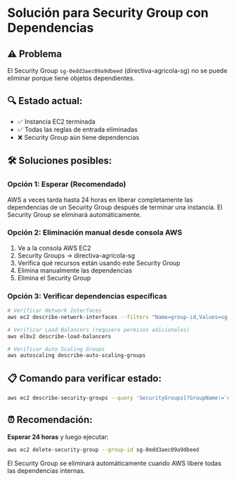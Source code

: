 # Solución para Security Group con Dependencias

## ⚠️ Problema
El Security Group `sg-0edd3aec09a9dbeed` (directiva-agricola-sg) no se puede eliminar porque tiene objetos dependientes.

## 🔍 Estado actual:
- ✅ Instancia EC2 terminada
- ✅ Todas las reglas de entrada eliminadas
- ❌ Security Group aún tiene dependencias

## 🛠️ Soluciones posibles:

### Opción 1: Esperar (Recomendado)
AWS a veces tarda hasta 24 horas en liberar completamente las dependencias de un Security Group después de terminar una instancia. El Security Group se eliminará automáticamente.

### Opción 2: Eliminación manual desde consola AWS
1. Ve a la consola AWS EC2
2. Security Groups → directiva-agricola-sg
3. Verifica qué recursos están usando este Security Group
4. Elimina manualmente las dependencias
5. Elimina el Security Group

### Opción 3: Verificar dependencias específicas
```bash
# Verificar Network Interfaces
aws ec2 describe-network-interfaces --filters "Name=group-id,Values=sg-0edd3aec09a9dbeed"

# Verificar Load Balancers (requiere permisos adicionales)
aws elbv2 describe-load-balancers

# Verificar Auto Scaling Groups
aws autoscaling describe-auto-scaling-groups
```

## 📋 Comando para verificar estado:
```bash
aws ec2 describe-security-groups --query 'SecurityGroups[?GroupName!=`default`].[GroupId,GroupName,Description]' --output table
```

## ⏰ Recomendación:
**Esperar 24 horas** y luego ejecutar:
```bash
aws ec2 delete-security-group --group-id sg-0edd3aec09a9dbeed
```

El Security Group se eliminará automáticamente cuando AWS libere todas las dependencias internas.
